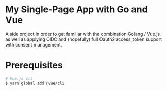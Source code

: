 # My Single-Page App with Go and Vue

A side project in order to get familiar with the combination Golang / Vue.js as well as applying OIDC and (hopefully) full Oauth2 access_token support with consent management.

# Prerequisites

~~~bash
# Vue.js cli
$ yarn global add @vue/cli
~~~